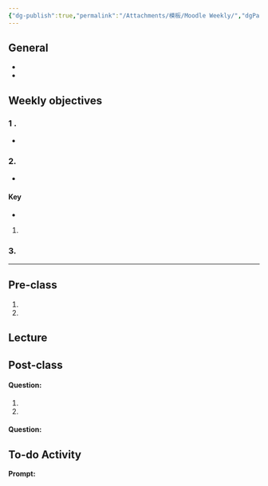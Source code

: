 ```yaml
---
{"dg-publish":true,"permalink":"/Attachments/模板/Moodle Weekly/","dgPassFrontmatter":true}
---
```



## General
- 
- 
## Weekly objectives
### 1 .
- 
> 

### 2. 
- 
>

#### Key 
- 
> 
1. 


### 3.



----
## Pre-class

1. 
2. 


## Lecture
## Post-class

#### Question:
1. 

2. 


#### Question:




## To-do Activity
**Prompt:** 
>